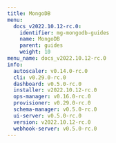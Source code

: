 ```yaml
---
title: MongoDB
menu:
  docs_v2022.10.12-rc.0:
    identifier: mg-mongodb-guides
    name: MongoDB
    parent: guides
    weight: 10
menu_name: docs_v2022.10.12-rc.0
info:
  autoscaler: v0.14.0-rc.0
  cli: v0.29.0-rc.0
  dashboard: v0.5.0-rc.0
  installer: v2022.10.12-rc.0
  ops-manager: v0.16.0-rc.0
  provisioner: v0.29.0-rc.0
  schema-manager: v0.5.0-rc.0
  ui-server: v0.5.0-rc.0
  version: v2022.10.12-rc.0
  webhook-server: v0.5.0-rc.0
---
```


